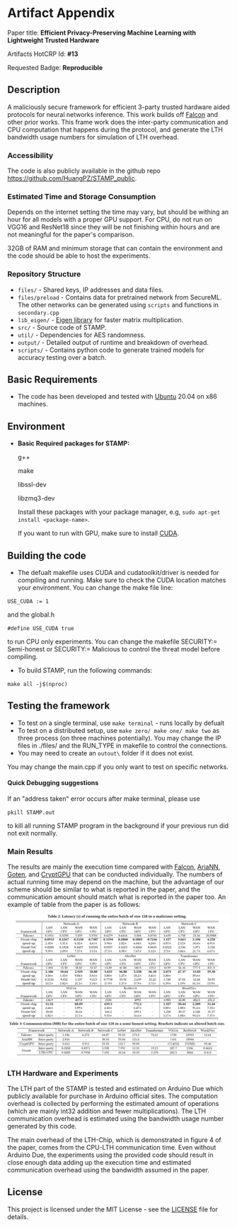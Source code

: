 # Artifact Appendix

Paper title: **Efficient Privacy-Preserving Machine Learning with Lightweight Trusted Hardware**

Artifacts HotCRP Id: **#13**

Requested Badge: **Reproducible**

## Description

A maliciously secure framework for efficient 3-party trusted hardware aided protocols for neural networks inference. This work builds off [Falcon](https://github.com/snwagh/falcon-public) and other prior works. This frame work does the inter-party communication and CPU computation that happens during the protocol, and generate the LTH bandwidth usage numbers for simulation of LTH overhead. 

### Accessibility
The code is also publicly available in the github repo https://github.com/HuangPZ/STAMP_public.

### Estimated Time and Storage Consumption
Depends on the internet setting the time may vary, but should be withing an hour for all models with a proper GPU support. For CPU, do not run on VGG16 and ResNet18 since they will be not finishing within hours and are not meaningful for the paper's comparison.

32GB of RAM and minimum storage that can contain the environment and the code should be able to host the experiments.

### Repository Structure

* `files/`    - Shared keys, IP addresses and data files.
* `files/preload`    - Contains data for pretrained network from SecureML. The other networks can be generated using `scripts` and functions in `secondary.cpp`
* `lib_eigen/`    - [Eigen library](http://eigen.tuxfamily.org/) for faster matrix multiplication.
* `src/`    - Source code of STAMP.
* `util/` - Dependencies for AES randomness.
* `output/` - Detailed output of runtime and breakdown of overhead.
* `scripts/` - Contains python code to generate trained models for accuracy testing over a batch.


## Basic Requirements
* The code has been developed and tested with [Ubuntu](http://www.ubuntu.com/) 20.04 on x86 machines.

## Environment
* **Basic Required packages for STAMP:**

  g++

  make

  libssl-dev

  libzmq3-dev


  Install these packages with your package manager, e.g, `sudo apt-get install <package-name>`.

  If you want to run with GPU, make sure to install [CUDA](https://docs.nvidia.com/cuda/cuda-installation-guide-linux/).

## Building the code

- The defualt makefile uses CUDA and cudatoolkit/driver is needed for compiling and running. Make sure to check the CUDA location matches your environment. You can change the make file line:
```
USE_CUDA := 1
```
and the global.h
```
#define USE_CUDA true
```
to run CPU only experiments. You can change the makefile SECURITY:= Semi-honest or SECURITY:= Malicious to control the threat model before compiling.


- To build STAMP, run the following commands:

```
make all -j$(nproc)
```


## Testing the framework

- To test on a single terminal, use `make terminal` - runs locally by defualt
- To test on a distributed setup, use `make zero/ make one/ make two` as three process (on three machines potentially). You may change the IP files in ./files/ and the RUN_TYPE in makefile to control the connections.
- You may need to create an `outout\` folder if it does not exist.

You may change the main.cpp if you only want to test on specific networks. 


#### Quick Debugging suggestions
If an "address taken" error occurs after make terminal, please use 
```
pkill STAMP.out
```
to kill all running STAMP program in the background if your previous run did not exit normally.

### Main Results
The results are mainly the execution time compared with [Falcon](https://github.com/snwagh/falcon-public), [AriaNN](https://github.com/LaRiffle/ariann), [Goten](https://github.com/goten-team/Goten), and [CryptGPU](https://github.com/jeffreysijuntan/CryptGPU) that can be conducted individually. The numbers of actual running time may depend on the machine, but the advantage of our scheme should be similar to what is reported in the paper, and the communication amount should match what is reported in the paper too. An example of table from the paper is as follows:

![plot](./tables.png)

### LTH Hardware and Experiments
The LTH part of the STAMP is tested and estimated on Arduino Due which publicly available for purchase in Arduino official sites. The computation overhead is collected by performing the estimated amount of operations (which are mainly int32 addition and fewer multiplications). The LTH communication overhead is estimated using the bandwidth usage number generated by this code. 

The main overhead of the LTH-Chip, which is demonstrated in figure 4 of the paper, comes from the CPU-LTH communication time. Even without Arduino Due, the experiments using the provided code should result in close enough data adding up the execution time and estimated communication overhead using the bandwidth assumed in the paper.

## License

This project is licensed under the MIT License - see the [LICENSE](LICENSE) file for details.

